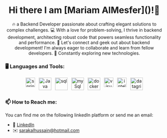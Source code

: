 <h1 align="center"> Hi there I am [Mariam AlMesfer]()!👋 </h1>

<p align="center">
🔥 a Backend Developer passionate about crafting elegant solutions to complex challenges.
💻 With a love for problem-solving, I thrive in backend development, architecting robust code that powers seamless functionality and performance.
💬 Let's connect and geek out about backend development! I'm always eager to collaborate and learn from fellow developers.
🚀 Constantly exploring new technologies.
</p>

### 🖥  Languages and Tools:
<p align="center">
<img src="https://user-images.githubusercontent.com/67427643/124337403-1d284100-dbab-11eb-9e9e-5f33876256d7.png" alt="spring boot" height="30" style="vertical-align:top; margin:4px">
<img src="https://user-images.githubusercontent.com/70335592/113714485-1ba4c500-96f1-11eb-8ef7-166ae8e265ac.jpg" alt="Java" height="40" style="vertical-align:top; margin:4px">  
<img src="https://user-images.githubusercontent.com/67427643/124337513-9fb10080-dbab-11eb-9a16-cce6a0d3489e.jpg" alt="sql" height="40" style="vertical-align:top; margin:4px">
<img src="https://user-images.githubusercontent.com/70335592/113714631-45f68280-96f1-11eb-973d-0c1476c74354.jpg" alt="mySql" height="40" style="vertical-align:top; margin:4px">
<img src="https://developers.redhat.com/sites/default/files/styles/article_feature/public/blog/2014/05/homepage-docker-logo.png?itok=zx0e-vcP" alt="docker" height="40" style="vertical-align:top; margin:4px">  
<img src="https://user-images.githubusercontent.com/70335592/113718966-d8008a00-96f5-11eb-91ee-5f9fbd69b2dd.jpg" alt="visual studio" height="30" style="vertical-align:top; margin:4px">
<img src="https://user-images.githubusercontent.com/67427643/124337031-362ff280-dba9-11eb-80e2-2a3c055f6f14.jpeg" alt="intelliJ" height="30" style="vertical-align:top; margin:4px">
<img src="https://user-images.githubusercontent.com/67427643/124337232-3d0b3500-dbaa-11eb-9c79-ba9df8676dda.png" alt="datagrip" height="40" style="vertical-align:top; margin:4px">
</P>


### 📫 How to Reach me:
You can find me on the following linkedIn platform or send me an email:
* 👔 [LinkedIn](https://www.linkedin.com/in/mariam-m-almesfer-418994185/)
* ✉️ [sarakalhussain@hotmail.com](mailto:Almesfermariam@outlook.com)

